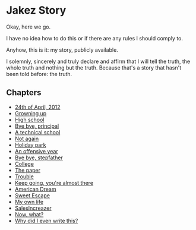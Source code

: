# Jakez Story

Okay, here we go.

I have no idea how to do this or if there are any rules I should comply to.

Anyhow, this is it: my story, publicly available.

I solemnly, sincerely and truly declare and affirm that I will tell the truth, the whole truth and nothing but the truth. Because that's a story that hasn't been told before: the truth.


## Chapters
* [24th of April, 2012](./chapters/01-24-april-2012.md)
* [Growning up](./chapters/02-growing-up.md)
* [High school](./chapters/03-high-school.md)
* [Bye bye, principal](./chapters/04-bye-bye-principal.md)
* [A technical school](./chapters/05-a-technical-school.md)
* [Not again](./chapters/06-not-again.md)
* [Holiday park](./chapters/07-holiday-park.md)
* [An offensive year](./chapters/08-an-offensive-year.md)
* [Bye bye, stepfather](./chapters/09-bye-bye-stepfather.md)
* [College](./chapters/10-college.md)
* [The paper](./chapters/11-the-paper.md)
* [Trouble](./chapters/12-trouble.md)
* [Keep going, you're almost there](./chapters/13-keep-going-almost-there.md)
* [American Dream](./chapters/14-american-dream.md)
* [Sweet Escape](./chapters/15-sweet-escape.md)
* [My own life](./chapters/16-my-own-life.md)
* [SalesIncreazer](./chapters/17-sales-increazer.md)
* [Now, what?](./chapters/18-now-what.md)
* [Why did I even write this?](./chapters/19-why.md)